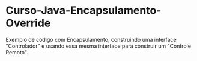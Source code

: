 # Curso-Java-Encapsulamento-Override
Exemplo de código com Encapsulamento, construindo uma interface "Controlador" e usando essa mesma interface para construir um "Controle Remoto".
